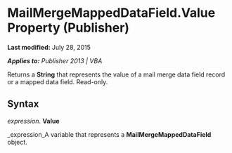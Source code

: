 
# MailMergeMappedDataField.Value Property (Publisher)

 **Last modified:** July 28, 2015

 _**Applies to:** Publisher 2013 | VBA_

Returns a  **String** that represents the value of a mail merge data field record or a mapped data field. Read-only.


## Syntax

 _expression_. **Value**

 _expression_A variable that represents a  **MailMergeMappedDataField** object.

